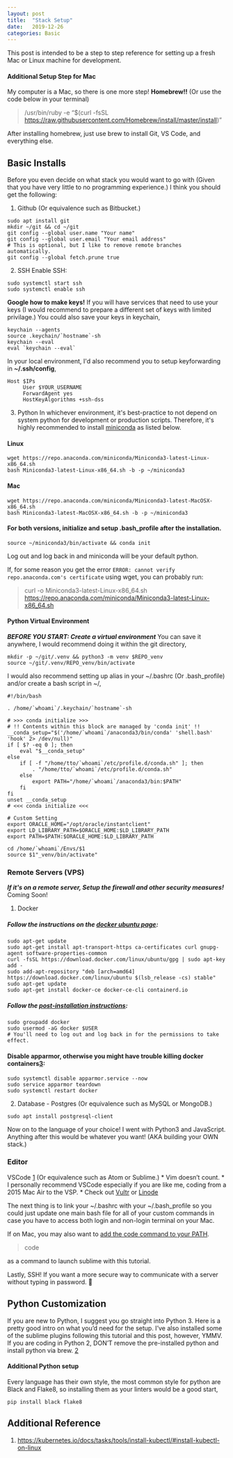 ```yaml
---
layout: post
title:  "Stack Setup"
date:   2019-12-26 
categories: Basic
---
```


This post is intended to be a step to step reference for setting up a fresh Mac or Linux machine for development.

#### Additional Setup Step for Mac
My computer is a Mac, so there is one more step! **Homebrew!!** (Or use the code below in your terminal)

> /usr/bin/ruby -e “$(curl -fsSL https://raw.githubusercontent.com/Homebrew/install/master/install)”

After installing homebrew, just use brew to install Git, VS Code, and everything else.

## Basic Installs
Before you even decide on what stack you would want to go with (Given that you have very little to no programming experience.) I think you should get the following:

1. Github (Or equivalence such as Bitbucket.)
```
sudo apt install git
mkdir ~/git && cd ~/git
git config --global user.name "Your name"
git config --global user.email "Your email address"
# This is optional, but I like to remove remote branches automatically.
git config --global fetch.prune true
```

2. SSH
Enable SSH: 
```
sudo systemctl start ssh
sudo systemctl enable ssh
```
**Google how to make keys!**
If you will have services that need to use your keys (I would recommend to prepare a different set of keys with limited privilage.) You could also save your keys in keychain, 
```
keychain --agents
source .keychain/`hostname`-sh
keychain --eval
eval `keychain --eval`
```
In your local environment, I'd also recommend you to setup keyforwarding in **~/.ssh/config**, 
```
Host $IPs
     User $YOUR_USERNAME
     ForwardAgent yes
     HostKeyAlgorithms +ssh-dss
```

3. Python 
In whichever environment, it's best-practice to not depend on system python for development or production scripts. Therefore, it's highly recommended to install [miniconda](https://docs.conda.io/en/latest/miniconda.html) as listed below.
#### Linux
```
wget https://repo.anaconda.com/miniconda/Miniconda3-latest-Linux-x86_64.sh
bash Miniconda3-latest-Linux-x86_64.sh -b -p ~/miniconda3
```
#### Mac
```
wget https://repo.anaconda.com/miniconda/Miniconda3-latest-MacOSX-x86_64.sh
bash Miniconda3-latest-MacOSX-x86_64.sh -b -p ~/miniconda3
```
#### For both versions, initialize and setup .bash_profile after the installation.
```
source ~/miniconda3/bin/activate && conda init
```
Log out and log back in and miniconda will be your default python.

If, for some reason you get the error `ERROR: cannot verify repo.anaconda.com's certificate` using wget, you can probably run:
> curl -o Miniconda3-latest-Linux-x86_64.sh https://repo.anaconda.com/miniconda/Miniconda3-latest-Linux-x86_64.sh

#### Python Virtual Environment
***BEFORE YOU START: Create a virtual environment***
You can save it anywhere, I would recommend doing it within the git directory, 
```
mkdir -p ~/git/.venv && python3 -m venv $REPO_venv
source ~/git/.venv/REPO_venv/bin/activate
```

I would also recommend setting up alias in your ~/.bashrc (Or .bash_profile) and/or create a bash script in ~/, 
```
#!/bin/bash

. /home/`whoami`/.keychain/`hostname`-sh

# >>> conda initialize >>>
# !! Contents within this block are managed by 'conda init' !!
__conda_setup="$('/home/`whoami`/anaconda3/bin/conda' 'shell.bash' 'hook' 2> /dev/null)"
if [ $? -eq 0 ]; then
    eval "$__conda_setup"
else
    if [ -f "/home/tto/`whoami`/etc/profile.d/conda.sh" ]; then
        . "/home/tto/`whoami`/etc/profile.d/conda.sh"
    else
        export PATH="/home/`whoami`/anaconda3/bin:$PATH"
    fi
fi
unset __conda_setup
# <<< conda initialize <<<

# Custom Setting
export ORACLE_HOME="/opt/oracle/instantclient"
export LD_LIBRARY_PATH=$ORACLE_HOME:$LD_LIBRARY_PATH
export PATH=$PATH:$ORACLE_HOME:$LD_LIBRARY_PATH

cd /home/`whoami`/Envs/$1
source $1"_venv/bin/activate"
```

### Remote Servers (VPS) 
***If it's on a remote server, Setup the firewall and other security measures!***
Coming Soon! 

1. Docker 
##### Follow the instructions on the [docker ubuntu page](https://docs.docker.com/install/linux/docker-ce/ubuntu/):
```
sudo apt-get update
sudo apt-get install apt-transport-https ca-certificates curl gnupg-agent software-properties-common
curl -fsSL https://download.docker.com/linux/ubuntu/gpg | sudo apt-key add -
sudo add-apt-repository "deb [arch=amd64] https://download.docker.com/linux/ubuntu $(lsb_release -cs) stable"
sudo apt-get update
sudo apt-get install docker-ce docker-ce-cli containerd.io
```

##### Follow the [post-installation instructions](https://docs.docker.com/install/linux/linux-postinstall/):
```
sudo groupadd docker
sudo usermod -aG docker $USER
# You'll need to log out and log back in for the permissions to take effect.
```

#### Disable apparmor, otherwise you might have trouble killing docker containers[3]:
```
sudo systemctl disable apparmor.service --now
sudo service apparmor teardown
sudo systemctl restart docker
```

2. Database - Postgres (Or equivalence such as MySQL or MongoDB.)
```
sudo apt install postgresql-client
```
Now on to the language of your choice! I went with Python3 and JavaScript. Anything after this would be whatever you want! (AKA building your OWN stack.)


### Editor 
VSCode [1] (Or equivalence such as Atom or Sublime.)
    * Vim doesn’t count.
    * I personally recommend VSCode especially if you are like me, coding from a 2015 Mac Air to the VSP. 
        * Check out [Vultr](https://www.vultr.com/?ref=8353147) or [Linode](https://www.linode.com/?r=bdc2269637cd5a93fb87c69634de596292799f99)


The next thing is to link your ~/.bashrc with your ~/.bash_profile so you could just update one main bash file for all of your custom commands in case you have to access both login and non-login terminal on your Mac.

If on Mac, you may also want to [add the code command to your PATH](https://code.visualstudio.com/docs/setup/mac). 

> code

as a command to launch sublime with this tutorial.

Lastly, SSH! If you want a more secure way to communicate with a server without typing in password. 🙂

## Python Customization
If you are new to Python, I suggest you go straight into Python 3. Here is a pretty good intro on what you’d need for the setup. I’ve also installed some of the sublime plugins following this tutorial and this post, however, YMMV. If you are coding in Python 2, DON’T remove the pre-installed python and install python via brew. [2]

#### Additional Python setup 
Every language has their own style, the most common style for python are Black and Flake8, so installing them as your linters would be a good start, 
```
pip install black flake8
```


## Additional Reference
1. https://kubernetes.io/docs/tasks/tools/install-kubectl/#install-kubectl-on-linux

[1]: https://www.codementor.io/mattgoldspink/best-text-editor-atom-sublime-vim-visual-studio-code-du10872i7
[2]: http://docs.python-guide.org/en/latest/starting/install/osx/
[3]: https://forums.docker.com/t/can-not-stop-docker-container-permission-denied-error/41142
